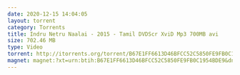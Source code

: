 ```yaml
---
date: 2020-12-15 14:04:05
layout: torrent
category: Torrents
title: Indru Netru Naalai - 2015 - Tamil DVDScr XviD Mp3 700MB avi
size: 702.46 MB
type: Video
torrent: http://itorrents.org/torrent/B67E1FF6613D46BFCC52C5850FE9FB0C1954BDE9.torrent?title=[limetorrents.info]www.TamilRockers.com.-.Indru.Netru.Naalai.-.2015.-.Tamil.DVDScr.XviD.Mp3.700MB.avi
magnet: magnet:?xt=urn:btih:B67E1FF6613D46BFCC52C5850FE9FB0C1954BDE9&dn=www+TamilRockers+com+-+Indru+Netru+Naalai+-+2015+-+Tamil+DVDScr+XviD+Mp3+700MB+avi&tr=udp%3A%2F%2F9.rarbg.com%3A2710%2Fannounce&tr=udp%3A%2F%2Ftracker.openbittorrent.com%3A80%2Fannounce&tr=udp%3A%2F%2Fglotorrents.pw%3A6969%2Fannounce&tr=http%3A%2F%2Fbt.careland.com.cn%3A6969%2Fannounce&tr=udp%3A%2F%2Ftracker.coppersurfer.tk%3A80&tr=http%3A%2F%2Ftorrent.gresille.org%2Fannounce&tr=http%3A%2F%2Ftracker.winglai.com%2Fannounce&tr=http%3A%2F%2Ftracker.windsormetalbattery.com%2Fannounce&tr=udp%3A%2F%2Ftorrent.gresille.org%3A80%2Fannounce&tr=http%3A%2F%2Fbigfoot1942.sektori.org%3A6969%2Fannounce&tr=http%3A%2F%2Ftracker.nwps.ws%3A6969%2Fannounce&tr=http%3A%2F%2Ftracker.trackerfix.com%2Fannounce&tr=udp%3A%2F%2Fopen.demonii.com%3A1337%2Fannounce&tr=udp%3A%2F%2Ftracker.coppersurfer.tk%3A6969%2Fannounce&tr=udp%3A%2F%2F9.rarbg.to%3A2710%2Fannounce&tr=udp%3A%2F%2Ftracker.opentrackr.org%3A1337%2Fannounce&tr=udp%3A%2F%2Ftracker.leechers-paradise.org%3A6969%2Fannounce&tr=udp%3A%2F%2Ftracker.open-internet.nl%3A6969%2Fannounce&tr=udp%3A%2F%2Fopen.demonii.si%3A1337%2Fannounce&tr=udp%3A%2F%2Ftracker.pirateparty.gr%3A6969%2Fannounce&tr=udp%3A%2F%2Fdenis.stalker.upeer.me%3A6969%2Fannounce&tr=udp%3A%2F%2Fp4p.arenabg.com%3A1337%2Fannounce&tr=udp%3A%2F%2Fexodus.desync.com%3A6969%2Fannounce
---
```

